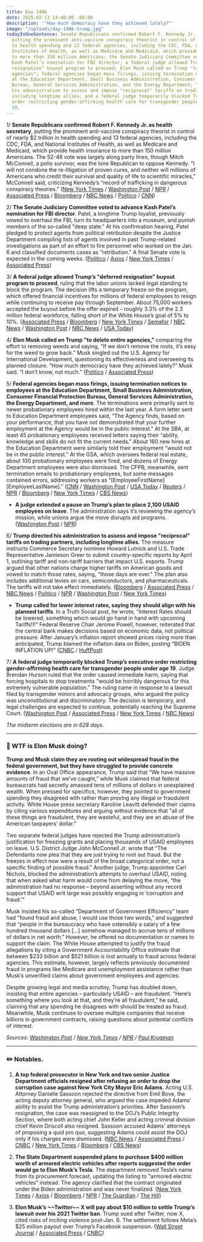 ```yaml
---
title: Day 1486
date: 2025-02-13 14:40:00 -08:00
description: '"How much democracy have they achieved lately?"'
image: "/uploads/day-1486-trump.jpg"
todayInOneSentence: Senate Republicans confirmed Robert F. Kennedy Jr. as health secretary,
  putting the prominent anti-vaccine conspiracy theorist in control of nearly $2 trillion
  in health spending and 13 federal agencies, including the CDC, FDA, and National
  Institutes of Health, as well as Medicare and Medicaid, which provide health insurance
  to more than 150 million Americans; the Senate Judiciary Committee voted to advance
  Kash Patel’s nomination for FBI director; a federal judge allowed Trump’s "deferred
  resignation" buyout program to proceed; Elon Musk called on Trump "to delete entire
  agencies"; federal agencies began mass firings, issuing termination notices to employees
  at the Education Department, Small Business Administration, Consumer Financial Protection
  Bureau, General Services Administration, and the Energy Department; Trump directed
  his administration to assess and impose "reciprocal" tariffs on trading partners,
  including longtime allies; and a federal judge temporarily blocked Trump’s executive
  order restricting gender-affirming health care for transgender people under age
  19.
---
```


1/ **Senate Republicans confirmed Robert F. Kennedy Jr. as health secretary**, putting the prominent anti-vaccine conspiracy theorist in control of nearly $2 trillion in health spending and 13 federal agencies, including the CDC, FDA, and National Institutes of Health, as well as Medicare and Medicaid, which provide health insurance to more than 150 million Americans. The 52-48 vote was largely along party lines, though Mitch McConnell, a polio survivor, was the lone Republican to oppose Kennedy. “I will not condone the re-litigation of proven cures, and neither will millions of Americans who credit their survival and quality of life to scientific miracles,” McConnell said, criticizing Kennedy’s “record of trafficking in dangerous conspiracy theories." ([New York Times](https://www.nytimes.com/2025/02/13/us/rfk-jr-hhs-senate-confirmation.html) / [Washington Post](https://www.washingtonpost.com/health/2025/02/13/robert-kennedy-hhs-secretary-confirmation-vote/) / [NPR](https://www.npr.org/sections/shots-health-news/2025/02/13/nx-s1-5294591/rfk-jr-trump-health-human-services-hhs-vaccines) / [Associated Press](https://apnews.com/article/rfk-trump-health-secretary-vote-5dbefeef0537dc241e6fb33b8f2a748b) / [Bloomberg](https://www.bloomberg.com/news/articles/2025-02-13/rfk-jr-confirmed-as-head-of-health-and-human-services) / [NBC News](https://www.nbcnews.com/politics/congress/senate-votes-confirm-robert-f-kennedy-jr-health-secretary-rcna191856) / [Politico](https://www.politico.com/news/2025/02/13/rfk-jr-now-runs-americas-health-agencies-00204063) / [CNN](https://www.cnn.com/2025/02/13/politics/rfk-jr-senate-confirmation-vote))

2/ **The Senate Judiciary Committee voted to advance Kash Patel’s nomination for FBI director**. Patel, a longtime Trump loyalist, previously vowed to overhaul the FBI, turn its headquarters into a museum, and punish members of the so-called "deep state." At his confirmation hearing, Patel pledged to protect agents from political retribution despite the Justice Department compiling lists of agents involved in past Trump-related investigations as part of an effort to fire personnel who worked on the Jan. 6 and classified documents cases as “retribution.” A final Senate vote is expected in the coming weeks. ([Politico](https://www.politico.com/live-updates/2025/02/13/congress/kash-patel-trump-fbi-00204035) / [Axios](https://www.axios.com/2025/02/13/kash-patel-judiciary-vote-hhs) / [New York Times](https://www.nytimes.com/2025/02/13/us/politics/kash-patel-fbi-senate-judiciary-confirmation-trump.html) / [Associated Press](https://apnews.com/article/trump-fbi-kash-patel-61610c5384536667eb112734465b0a19))

3/ **A federal judge allowed Trump’s "deferred resignation" buyout program to proceed**, ruling that the labor unions lacked legal standing to block the program. The decision lifts a temporary freeze on the program, which offered financial incentives for millions of federal employees to resign while continuing to receive pay through September. About 75,000 workers accepted the buyout before the offer expired – roughly 3.3% of the 2.3 million federal workforce, falling short of the White House’s goal of 5% to 10%. ([Associated Press](https://apnews.com/article/trump-elon-musk-federal-workers-buyouts-e8cd4f40ac16220bd0a399a00c5b9f63) / [Bloomberg](https://www.bloomberg.com/news/articles/2025-02-12/us-judge-allows-trump-s-federal-worker-buyout-offer-to-go-ahead) / [New York Times](https://www.nytimes.com/2025/02/12/us/politics/trump-federal-workers-buyout.html) / [Semafor](https://www.semafor.com/article/02/12/2025/75000-workers-accept-trump-buyout-program) / [NBC News](https://www.nbcnews.com/politics/donald-trump/judge-rules-trumps-sweeping-plan-persuade-federal-workers-resign-can-m-rcna191947) / [Washington Post](https://www.washingtonpost.com/dc-md-va/2025/02/12/trump-federal-worker-buyout-court-hearing/) / [NBC News](https://www.nbcnews.com/politics/white-house/white-house-says-75000-accepted-federal-buyout-trump-rcna191971) / [USA Today](https://www.usatoday.com/story/news/politics/2025/02/12/75000-federal-workers-accept-president-trumps-buyouts-as-offer-ends/78487932007/))

4/ **Elon Musk called on Trump "to delete entire agencies,"** comparing the effort to removing weeds and saying, “If we don’t remove the roots, it’s easy for the weed to grow back.” Musk singled out the U.S. Agency for International Development, questioning its effectiveness and overseeing its planned closure. “How much democracy have they achieved lately?” Musk said. “I don’t know, not much.” ([Politico](https://www.politico.com/news/2025/02/13/elon-musk-target-federal-agencies-017563) / [Associated Press](https://apnews.com/article/elon-musk-doge-us-uae-6f7c0e5b43adfb4ec3c1f14a964f573c))

5/ **Federal agencies began mass firings, issuing termination notices to employees at the Education Department, Small Business Administration, Consumer Financial Protection Bureau, General Services Administration, the Energy Department, and more**. The terminations were primarily sent to newer probationary employees hired within the last year. A form letter sent to Education Department employees said, “The Agency finds, based on your performance, that you have not demonstrated that your further employment at the Agency would be in the public interest.” At the SBA, at least 45 probationary employees received letters saying their “ability, knowledge and skills do not fit the current needs.” About 160 new hires at the Education Department were similarly told their employment “would not be in the public interest.” At the GSA, which oversees federal real estate, about 100 probationary employees were fired, and dozens of Energy Department employees were also dismissed. The CFPB, meanwhile, sent termination emails to probationary employees, but some messages contained errors, addressing workers as “\[EmployeeFirstName\] \[EmployeeLastName\].” ([CNN](https://www.cnn.com/2025/02/12/politics/scores-of-firings-federal-agencies/index.html) / [Washington Post](https://www.washingtonpost.com/nation/2025/02/12/musk-trump-federal-layoffs/) / [USA Today](https://www.usatoday.com/story/news/politics/2025/02/13/trump-musk-federal-workforce-mass-firings/78524273007/) / [Reuters](https://www.reuters.com/world/us/mass-firings-federal-workers-begin-trump-musk-purge-us-government-2025-02-13/) / [NPR](https://www.npr.org/2025/02/12/nx-s1-5294479/cfpb-workers-fired-trump-doge) / [Bloomberg](https://www.bloomberg.com/news/articles/2025-02-12/trump-sba-tells-staff-it-didn-t-mean-to-fire-them-then-fires-them-the-next-day) / [New York Times](https://www.nytimes.com/2025/02/13/us/politics/trump-fires-government-employees.html) / [CBS News](https://www.cbsnews.com/news/federal-employee-layoffs-begin-at-department-of-education/))

* **A judge extended a pause on Trump’s plan to place 2,100 USAID employees on leave**. The administration says it’s reviewing the agency’s mission, while unions argue the move disrupts aid programs. ([Washington Post](https://www.washingtonpost.com/dc-md-va/2025/02/13/usaid-workers-trump-leave-ruling/) / [NPR](https://www.npr.org/sections/goats-and-soda/2025/02/13/nx-s1-5296660/usaid-judge-ruling))

6/ **Trump directed his administration to assess and impose "reciprocal" tariffs on trading partners, including longtime allies**. The measure instructs Commerce Secretary nominee Howard Lutnick and U.S. Trade Representative Jamieson Greer to submit country-specific reports by April 1, outlining tariff and non-tariff barriers that impact U.S. exports. Trump argued that other nations charge higher tariffs on American goods and vowed to match those rates, saying, "those days are over." The plan also includes additional levies on cars, semiconductors, and pharmaceuticals. The tariffs will not take effect immediately. ([Bloomberg](https://www.bloomberg.com/news/articles/2025-02-13/trump-moves-to-impose-reciprocal-tariffs-but-not-right-away) / [Associated Press](https://apnews.com/article/trump-tariffs-reciprocal-imports-tax-trade-economy-54c0a26687dc96157d96229068894720) / [NBC News](https://www.nbcnews.com/business/economy/trump-reciprocal-tariffs-what-products-countries-how-much-rcna192075) / [Politico](https://www.politico.com/news/2025/02/13/trump-trade-reciprocal-tariffs-00204098) / [NPR](https://www.npr.org/2025/02/13/nx-s1-5296521/trump-retaliatory-reciprocal-tariffs-inflation-trade-war) / [Washington Post](https://www.washingtonpost.com/business/2025/02/13/trump-reciprocal-tariffs/) / [New York Times](https://www.nytimes.com/live/2025/02/13/us/trump-news/trump-tariffs))

* **Trump called for lower interest rates, saying they should align with his planned tariffs**. In a Truth Social post, he wrote, “Interest Rates should be lowered, something which would go hand in hand with upcoming Tariffs!!!” Federal Reserve Chair Jerome Powell, however, reiterated that the central bank makes decisions based on economic data, not political pressure. After January’s inflation report showed prices rising more than anticipated, Trump blamed the inflation data on Biden, posting “BIDEN INFLATION UP!” ([CNBC](https://www.cnbc.com/2025/02/12/trump-says-interest-rates-should-be-lowered-to-go-hand-in-hand-with-his-tariffs.html) / [HuffPost](https://www.huffpost.com/entry/trump-mocked-for-blaming-bad-inflation-report-on-biden_n_67ace219e4b0239406decef9))

7/ **A federal judge temporarily blocked Trump’s executive order restricting gender-affirming health care for transgender people under age 19**. Judge Brendan Hurson ruled that the order caused immediate harm, saying that forcing hospitals to stop treatments "would be horribly dangerous for this extremely vulnerable population." The ruling came in response to a lawsuit filed by transgender minors and advocacy groups, who argued the policy was unconstitutional and discriminatory. The decision is temporary, and legal challenges are expected to continue, potentially reaching the Supreme Court. ([Washington Post](https://www.washingtonpost.com/nation/2025/02/13/trump-transgender-health-care-youth-lawsuit/) / [Associated Press](https://apnews.com/article/judge-restraining-order-trump-transgender-health-care-8f8d935a3e757a1700dfb7363a67b07b) / [New York Times](https://www.nytimes.com/2025/02/13/us/trump-trans-youth-health-providers.html) / [NBC News](https://www.nbcnews.com/nbc-out/out-politics-and-policy/federal-judge-temporarily-blocks-trump-order-restricting-trans-care-yo-rcna192106))

*The midterm elections are in 628 days.*

---

### 🧐 WTF is Elon Musk doing?

**Trump and Musk claim they are rooting out widespread fraud in the federal government, but they have struggled to provide concrete evidence**. In an Oval Office appearance, Trump said that “We have massive amounts of fraud that we’ve caught,” while Musk claimed that federal bureaucrats had secretly amassed tens of millions of dollars in unexplained wealth. When pressed for specifics, however, they pointed to government spending they disagreed with rather than proving any illegal or fraudulent activity. White House press secretary Karoline Leavitt defended their claims by citing various expenditures and arguing without evidence that "all of these things are fraudulent, they are wasteful, and they are an abuse of the American taxpayers’ dollar.”

Two separate federal judges have rejected the Trump administration’s justification for freezing grants and placing thousands of USAID employees on leave. U.S. District Judge John McConnell Jr. wrote that “The Defendants now plea that they are just trying to root out fraud. But the freezes in effect now were a result of the broad categorical order, not a specific finding of possible fraud.” Another judge, Trump appointee Carl Nichols, blocked the administration’s attempts to overhaul USAID, noting that when asked what harm would come from delaying the move, “the administration had no response – beyond asserting without any record support that USAID writ large was possibly engaging in ‘corruption and fraud.’”

Musk insisted his so-called “Department of Government Efficiency” team had "found fraud and abuse, I would use those two words,” and suggested that “people in the bureaucracy who have ostensibly a salary of a few hundred thousand dollars \[...\] somehow managed to accrue tens of millions of dollars in net worth.” However, he offered no documentation or names to support the claim. The White House attempted to justify the fraud allegations by citing a Government Accountability Office estimate that between $233 billion and $521 billion is lost annually to fraud across federal agencies. This estimate, however, largely reflects previously documented fraud in programs like Medicare and unemployment assistance rather than Musk’s unverified claims about government employees and agencies.

Despite growing legal and media scrutiny, Trump has doubled down, insisting that entire agencies – particularly USAID – are fraudulent. “Here’s something where you look at that, and they’re all fraudulent,” he said, claiming that any spending he disagrees with should be treated as fraud. Meanwhile, Musk continues to oversee multiple companies that receive billions in government contracts, raising questions about potential conflicts of interest.

*Sources: [Washington Post](https://www.washingtonpost.com/politics/2025/02/13/fraud-trump-musk-doge-fail/) / [New York Times](https://www.nytimes.com/2025/02/12/us/politics/trump-musk-corruption.html) / [NPR](https://www.npr.org/2025/02/11/nx-s1-5290288/doge-savings-billions-contracts-musk-trump) / [Paul Krugman](https://paulkrugman.substack.com/p/elon-musk-thinks-americans-are-stupid)*

---

### ✏️ Notables.

1. **A top federal prosecutor in New York and two senior Justice Department officials resigned after refusing an order to drop the corruption case against New York City Mayor Eric Adams**. Acting U.S. Attorney Danielle Sassoon rejected the directive from Emil Bove, the acting deputy attorney general, who argued the case impeded Adams’ ability to assist the Trump administration’s priorities. After Sassoon’s resignation, the case was reassigned to the DOJ’s Public Integrity Section, where both acting chief John Keller and acting criminal division chief Kevin Driscoll also resigned. Sassoon accused Adams’ attorneys of proposing a quid pro quo, suggesting Adams could assist the DOJ only if his charges were dismissed. ([NBC News](https://www.nbcnews.com/politics/justice-department/top-federal-prosecutor-ny-resigns-told-drop-adams-charges-rcna192030) / [Associated Press](https://apnews.com/article/new-york-city-us-attorney-0395055315864924a3a5cc9a808f76fd) / [CNBC](https://www.cnbc.com/2025/02/13/top-federal-prosecutor-quits-after-doj-moves-to-toss-nyc-mayor-adams-case.html) / [New York Times](https://www.nytimes.com/2025/02/13/nyregion/danielle-sassoon-quit-eric-adams.html) / [Bloomberg](https://www.bloomberg.com/news/articles/2025-02-13/manhattan-us-attorney-ordered-to-drop-adams-case-resigns) / [CBS News](https://www.cbsnews.com/news/u-s-attorney-manhattan-danielle-sassoon-quits-justice-dept-drops-eric-adams-case/))

2. **The State Department suspended plans to purchase $400 million worth of armored electric vehicles after reports suggested the order would go to Elon Musk’s Tesla**. The department removed Tesla’s name from its procurement forecast, updating the listing to "armored electric vehicles" instead. The agency clarified that the contract originated under the Biden administration and was never finalized. ([New York Times](https://www.nytimes.com/2025/02/13/us/politics/state-dept-armored-teslas.html) / [Axios](https://www.axios.com/2025/02/13/musk-contract-armored-tesla) / [Bloomberg](https://www.bloomberg.com/news/articles/2025-02-13/plans-to-buy-armored-teslas-disappear-from-us-procurement-list) / [NPR](https://www.npr.org/2025/02/13/g-s1-48571/trump-administration-order-400-million-worth-of-armored-teslas) / [The Guardian](https://www.theguardian.com/technology/2025/feb/13/us-department-of-state-plans-to-spend-400m-on-tesla-armoured-vehicles-elon-musk) / [The Hill](https://thehill.com/homenews/administration/5143030-state-department-armored-electric-vehicle-contract-paused/))

3. **Elon Musk’s \~\~Twitter\~\~ X will pay about $10 million to settle Trump’s lawsuit over his 2021 Twitter ban**. Trump sued after Twitter, now X, cited risks of inciting violence post-Jan. 6. The settlement follows Meta’s $25 million payout over Trump’s Facebook suspension. ([Wall Street Journal](https://www.wsj.com/tech/musks-x-agrees-to-pay-about-10-million-to-settle-trump-lawsuit-a38348f8) / [Associated Press](https://apnews.com/article/trump-twitter-x-elon-musk-google-9dcb52b84061efdd2cdd102678dc8fea) / [CNBC](https://www.cnbc.com/2025/02/12/elon-musk-x-settle-trump-lawsuit-capitol-riot-doge.html))